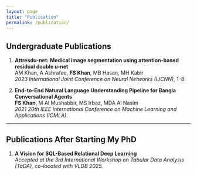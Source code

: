 ```yaml
---
layout: page
title: "Publication"
permalink: /publication/
---
```


## Undergraduate Publications

1. **Attresdu-net: Medical image segmentation using attention-based residual double u-net**  
   AM Khan, A Ashrafee, **FS Khan**, MB Hasan, MH Kabir  
   *2023 International Joint Conference on Neural Networks (IJCNN)*, 1–8.

2. **End-to-End Natural Language Understanding Pipeline for Bangla Conversational Agents**  
   **FS Khan**, M Al Mushabbir, MS Irbaz, MDA Al Nasim  
   *2021 20th IEEE International Conference on Machine Learning and Applications (ICMLA)*.

---

## Publications After Starting My PhD

1. **A Vision for SQL-Based Relational Deep Learning**  
   *Accepted at the 3rd International Workshop on Tabular Data Analysis (TaDA), co-located with VLDB 2025.*
